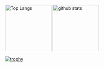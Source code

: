 <p align="left"> 
  <img alt="Top Langs" height="150px" src="https://github-readme-stats.vercel.app/api/top-langs/?username=YoheiOhto&layout=compact&show_icons=true&theme=onedark" />
  <img alt="github stats" height="150px" src="https://github-readme-stats.vercel.app/api?username=YoheiOhto&theme=onedark&show_icons=ture" />
</p>
  
[![trophy](https://github-profile-trophy.vercel.app/?username=YoheiOhto&theme=onedark&column=7)](https://github.com/ryo-ma/github-profile-trophy)
  
<!---
YoheiOhto/YoheiOhto is a ✨ special ✨ repository because its `README.md` (this file) appears on your GitHub profile.
You can click the Preview link to take a look at your changes.
--->
